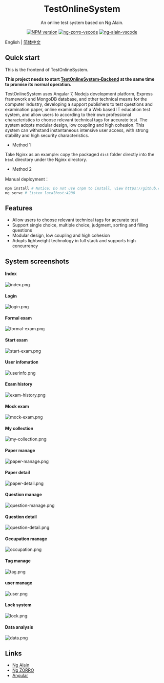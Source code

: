 <!--
 * @Author: Chen Wenhang
 * @Date: 2019-10-19 22:00:30
 * @LastEditTime: 2019-11-08 17:29:31
 * @Description: 
 * @Github: https://github.com/chenwenhang
 -->
<h1 align="center">
TestOnlineSystem
</h1>

<div align="center">

  An online test system based on Ng Alain.

  [![NPM version](https://img.shields.io/npm/v/ng-alain.svg?style=flat-square)](https://www.npmjs.com/package/ng-alain)
  [![ng-zorro-vscode](https://img.shields.io/badge/ng--zorro-VSCODE-brightgreen.svg?style=flat-square)](https://marketplace.visualstudio.com/items?itemName=cipchk.ng-zorro-vscode)
  [![ng-alain-vscode](https://img.shields.io/badge/ng--alain-VSCODE-brightgreen.svg?style=flat-square)](https://marketplace.visualstudio.com/items?itemName=cipchk.ng-alain-vscode)

</div>

English | [简体中文](README-zh_CN.md)

## Quick start

This is the frontend of TestOnlineSystem.

**This project needs to start [TestOnlineSystem-Backend](https://github.com/chenwenhang/TestOnlineSystem-Backend) at the same time to promise its normal operation.**

TestOnlineSystem uses Angular 7, Nodejs development platform, Express framework and MongoDB database, and other technical means for the computer industry, developing a support publishers to test questions and examination paper, online examination of a Web based IT education test system, and allow users to according to their own professional characteristics to choose relevant technical tags for accurate test. The system adopts modular design, low coupling and high cohesion. This system can withstand instantaneous intensive user access, with strong stability and high security characteristics.

* Method 1

Take Nginx as an example: copy the packaged `dist` folder directly into the `html` directory under the Nginx directory.

* Method 2

Manual deployment：
```bash
npm install # Notice: Do not use cnpm to install, view https://github.com/ng-alain/ng-alain/issues/413 for more details
ng serve # listen localhost:4200
```

## Features

* Allow users to choose relevant technical tags for accurate test
* Support single choice, multiple choice, judgment, sorting and filling questions
* Modular design, low coupling and high cohesion
* Adopts lightweight technology in full stack and supports high concurrency

## System screenshots

#### Index
![index.png](http://echo-picture.oss-cn-beijing.aliyuncs.com/Github/TestOnlineSystem/index.png)
#### Login
![login.png](http://echo-picture.oss-cn-beijing.aliyuncs.com/Github/TestOnlineSystem/login.png)
#### Formal exam
![formal-exam.png](http://echo-picture.oss-cn-beijing.aliyuncs.com/Github/TestOnlineSystem/formal-exam.png)
#### Start exam
![start-exam.png](http://echo-picture.oss-cn-beijing.aliyuncs.com/Github/TestOnlineSystem/start-exam.png)
#### User infomation
![userinfo.png](http://echo-picture.oss-cn-beijing.aliyuncs.com/Github/TestOnlineSystem/userinfo.png)
#### Exam history
![exam-history.png](http://echo-picture.oss-cn-beijing.aliyuncs.com/Github/TestOnlineSystem/exam-history.png)
#### Mock exam
![mock-exam.png](http://echo-picture.oss-cn-beijing.aliyuncs.com/Github/TestOnlineSystem/mock-exam.png)
#### My collection
![my-collection.png](http://echo-picture.oss-cn-beijing.aliyuncs.com/Github/TestOnlineSystem/my-collection.png)
#### Paper manage
![paper-manage.png](http://echo-picture.oss-cn-beijing.aliyuncs.com/Github/TestOnlineSystem/paper-manage.png)
#### Paper detail
![paper-detail.png](http://echo-picture.oss-cn-beijing.aliyuncs.com/Github/TestOnlineSystem/paper-detail.png)
#### Question manage
![question-manage.png](http://echo-picture.oss-cn-beijing.aliyuncs.com/Github/TestOnlineSystem/question-manage.png)
#### Question detail
![question-detail.png](http://echo-picture.oss-cn-beijing.aliyuncs.com/Github/TestOnlineSystem/question-detail.png)
#### Occupation manage
![occupation.png](http://echo-picture.oss-cn-beijing.aliyuncs.com/Github/TestOnlineSystem/occupation.png)
#### Tag manage
![tag.png](http://echo-picture.oss-cn-beijing.aliyuncs.com/Github/TestOnlineSystem/tag.png)
#### user manage
![user.png](http://echo-picture.oss-cn-beijing.aliyuncs.com/Github/TestOnlineSystem/user.png)
#### Lock system
![lock.png](http://echo-picture.oss-cn-beijing.aliyuncs.com/Github/TestOnlineSystem/lock.png)
#### Data analysis
![data.png](http://echo-picture.oss-cn-beijing.aliyuncs.com/Github/TestOnlineSystem/data.png)

## Links

+ [Ng Alain](https://github.com/ng-alain)
+ [Ng ZORRO](https://ng.ant.design)
+ [Angular](https://angular.cn)

